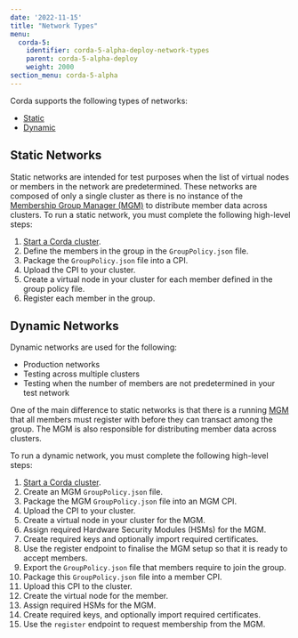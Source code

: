 ```yaml
---
date: '2022-11-15'
title: "Network Types"
menu:
  corda-5:
    identifier: corda-5-alpha-deploy-network-types
    parent: corda-5-alpha-deploy
    weight: 2000
section_menu: corda-5-alpha
---
```


Corda supports the following types of networks:
* [Static](#static-networks)
* [Dynamic](#dynamic-networks)

## Static Networks
Static networks are intended for test purposes when the list of virtual nodes or members in the network are predetermined.
These networks are composed of only a single cluster as there is no instance of the [Membership Group Manager (MGM)](../introduction/key-concepts.html#membership-management) to distribute member data across clusters.
To run a static network, you must complete the following high-level steps:
1. [Start a Corda cluster](../deployment-tutorials/deploy-corda-cluster.html).
2. Define the members in the group in the `GroupPolicy.json` file.
3. Package the `GroupPolicy.json` file into a CPI.
4. Upload the CPI to your cluster.
5. Create a virtual node in your cluster for each member defined in the group policy file.
6. Register each member in the group.
<!--add cross-refs when ready-->

## Dynamic Networks
Dynamic networks are used for the following:
* Production networks
* Testing across multiple clusters
* Testing when the number of members are not predetermined in your test network

One of the main difference to static networks is that there is a running [MGM](../../introduction/key-concepts.html#membership-management) that all members must register with before they can transact among the group. The MGM is also responsible for distributing member data across clusters.

To run a dynamic network, you must complete the following high-level steps:
1. [Start a Corda cluster](../deployment-tutorials/deploy-corda-cluster.html).
2. Create an MGM `GroupPolicy.json` file.
3. Package the MGM `GroupPolicy.json` file into an MGM CPI.
4. Upload the CPI to your cluster.
5. Create a virtual node in your cluster for the MGM.
6. Assign required Hardware Security Modules (HSMs) for the MGM.
7. Create required keys and optionally import required certificates.
8. Use the register endpoint to finalise the MGM setup so that it is ready to accept members.
9. Export the `GroupPolicy.json` file that members require to join the group.
10. Package this `GroupPolicy.json` file into a member CPI.
11. Upload this CPI to the cluster.
12. Create the virtual node for the member.
13. Assign required HSMs for the MGM.
14. Create required keys, and optionally import required certificates.
15. Use the `register` endpoint to request membership from the MGM.
<!--add cross-refs when ready-->

